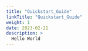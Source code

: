 ```yaml
---
title: "Quickstart_Guide"
linkTitle: "Quickstart_Guide"
weight: 1
date: 2023-02-21
description: >
  Hello World
---
```

